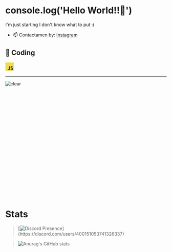 # console.log('Hello World!!👋')

I'm just starting I don't know what to put :(

- 📫 Contactamen by: [Instagram](https://www.instagram.com/espaciocl/)  

## 🚀 Coding
<img aling="left" alt="HTML5" width="26px"
src="https://raw.githubusercontent.com/github/explore/80688e429a7d4ef2fca1e82350fe8e3517d3494d/topics/javascript/javascript.png" />

---

<img width="1000" height="400" align="left" style="float: left; margin: 0 10px 0 0;" alt="clear" src="https://i.goopics.net/56v9v9.jpg">  

# Stats

> [![Discord Presence](https://lanyard-profile-readme.vercel.app/api/400151053741326337?&idleMessage=Probably%20sleeping%20or%20something%20else...)](https://discord.com/users/400151053741326337)

> ![Anurag's GitHub stats](https://github-readme-stats.vercel.app/api?username=brandonivs&show_icons=true&theme=algolia)


